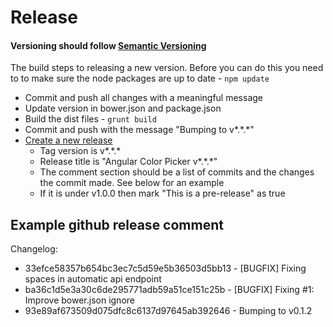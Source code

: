 # Release

#### Versioning should follow [Semantic Versioning](http://semver.org/)

The build steps to releasing a new version. Before you can do this you need to to make sure the node packages are up to date - ``` npm update ```

  * Commit and push all changes with a meaningful message
  * Update version in bower.json and package.json
  * Build the dist files -  ``` grunt build ```
  * Commit and push with the message "Bumping to v\*.\*.\*"
  * [Create a new release](https://github.com/ruhley/angular-color-picker/releases/new)
    * Tag version is v\*.\*.\*
    * Release title is "Angular Color Picker v\*.\*.\*"
    * The comment section should be a list of commits and the changes the commit made. See below for an example
    * If it is under v1.0.0 then mark "This is a pre-release" as true


## Example github release comment
Changelog:

  * 33efce58357b654bc3ec7c5d59e5b36503d5bb13 - [BUGFIX] Fixing spaces in automatic api endpoint
  * ba36c1d5e3a30c6de295771adb59a51ce151c25b - [BUGFIX] Fixing #1: Improve bower.json ignore
  * 93e89af673509d075dfc8c6137d97645ab392646 - Bumping to v0.1.2
